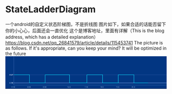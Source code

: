 # StateLadderDiagram
一个android的自定义状态阶梯图，不是折线图
图片如下，如果合适的话能否留下你的小心心，后面还会一直优化
这个是博客地址，里面有详解（This is the blog address, which has a detailed explanation）https://blog.csdn.net/qq_26841579/article/details/115453741
The picture is as follows. If it's appropriate, can you keep your mind? It will be optimized in the future
![image](https://github.com/oyd5201/StateLadderDiagram/raw/main/images/test.png)
